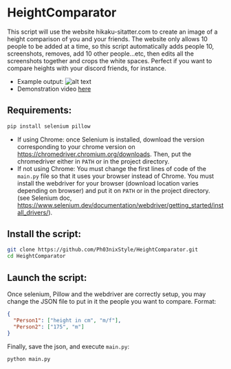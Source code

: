 # HeightComparator

This script will use the website hikaku-sitatter.com to create an image of a height comparison of you and your friends. The website only allows 10 people
to be added at a time, so this script automatically adds people 10, screenshots, removes, add 10 other people...etc, then edits all the screenshots together 
and crops the white spaces. Perfect if you want to compare heights with your discord friends, for instance.
- Example output:
![alt text](https://github.com/Ph03nixStyle/HeightComparator/blob/main/final.png?raw=true)
- Demonstration video [here](https://www.youtube.com/watch?v=Ckssz3Wn4m4)


## Requirements:
```bash
pip install selenium pillow
```
- If using Chrome: once Selenium is installed, download the version corresponding to your chrome version on https://chromedriver.chromium.org/downloads.
Then, put the chromedriver either in `PATH` or in the project directory. 
- If not using Chrome: You must change the first lines of code of the `main.py` file so that it uses your browser instead of Chrome.
You must install the webdriver for your browser (download location varies depending on browser) and put it on `PATH` or in the project directory.
(see Selenium doc, https://www.selenium.dev/documentation/webdriver/getting_started/install_drivers/).

## Install the script:
```bash
git clone https://github.com/Ph03nixStyle/HeightComparator.git
cd HeightComparator
```

## Launch the script:
Once selenium, Pillow and the webdriver are correctly setup, you may change the JSON file to put in it the people you want to compare.
Format:
```json
{
  "Person1": ["height in cm", "m/f"],
  "Person2": ["175", "m"]
}
```
Finally, save the json, and execute `main.py`:
```bash
python main.py
```
